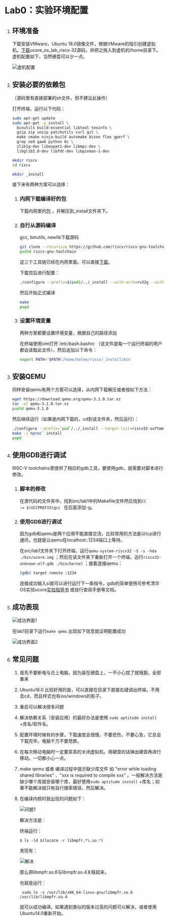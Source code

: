 # Lab0：实验环境配置

1. ## 环境准备

   下载安装VMware，Ubuntu 18.0镜像文件，根据VMware的指引创建虚拟机。[下载](https://github.com/ring00/ucore_os_lab/tree/riscv32)ucore_os_lab_riscv-32源码，并把之拖入到虚机的/home目录下。虚机配置如下，当然硬盘可以少一点。
   
   ![虚机配置](https://github.com/KeLee5453/os_lab_ucore_riscv32/blob/master/picture/1.png)
   
2. ## 安装必要的依赖包

   （源码里有直接部署的sh文件，但不建议此操作）

   打开终端，运行以下代码：

   ```sh
   sudo apt-get update
   sudo apt-get -y install \
     binutils build-essential libtool texinfo \
     gzip zip unzip patchutils curl git \
     make cmake ninja-build automake bison flex gperf \
     grep sed gawk python bc \
     zlib1g-dev libexpat1-dev libmpc-dev \
     libglib2.0-dev libfdt-dev libpixman-1-dev 
   
   mkdir riscv
   cd riscv
   
   mkdir _install
   ```

   接下来有两种方案可以选择：

   1. ### 内网下载编译好的包

      下载内网里的[包]( http://oslab.mobisys.cc/ucore/toolchain/_install.tar.bz2) ，并解压到_install文件夹下。

   2. ### 自行从源码编译

       gcc, binutils, newlib下载源码

      ```sh
      git clone --recursive https://github.com/riscv/riscv-gnu-toolchain
      pushd riscv-gnu-toolchain
      ```

      这三个工具链已经在内网里面。可以直接[下载]( http://oslab.mobisys.cc/ucore/toolchain/riscv-gnu-toolchain-src.tar )。

      下载完后进行配置：

      ```sh
      ./configure --prefix=$(pwd)/../_install --with-arch=rv32g --with-abi=ilp32
      ```
      
      然后开始正式编译
      
      ```sh
      make
      popd
      ```
      
   3. ### 设置环境变量

       两种方案都要设置环境变量，根据自己的路径添加
       
       在终端使用vim打开 /etc/bash.bashrc （该文件是每一个运行终端的用户都会读取此文件），然后追加以下命令：
       
       ```sh
       export PATH="$PATH:/home/kelee/riscv/_install/bin
       ```

3. ## 安装QEMU

   同样安装qemu有两个方案可以选择，从内网下载解压或者按如下方法：

   ```sh
   wget https://download.qemu.org/qemu-3.1.0.tar.xz
   tar -xf qemu-3.1.0.tar.xz
   pushd qemu-3.1.0
   ```

   然后继续运行（如果是内网下载的，cd到该文件夹，然后运行）：

   ```sh
   ./configure --prefix=`pwd`/../_install --target-list=riscv32-softmmu,riscv32-linux-user,riscv64-softmmu,riscv64-linux-user
   make -j`nproc` install
   popd
   ```

4. ## 使用GDB进行调试

   RISC-V toolchains里提供了相应的gdb工具，要使用gdb，就需要对脚本进行修改。

   1. ### 脚本的修改

      在源代码的文件夹中，找到src/lab1中的Makefile文件然后找到`CC              := $(GCCPREFIX)gcc ` 在后面添加-g。

   2. ### 使用GDB进行调试

      因为gdb和qemu是两个应用不能直接交流，比较常用的方法是以tcp进行通讯，也就是让qemu在localhost::1234端口上等待。

      在src/lab1文件夹下打开终端，运行`qemu-system-riscv32 -S -s -hda ./bin/ucore.img` ；然后在该文件夹下重新打开一个终端，运行`riscv32-unknown-elf-gdb ./bin/kernel` ；接着连接qemu：

      ```sh
      (gdb) target remote :1234
      ```

      连接成功输入si就可以进行运行下一条指令，gdb的简单使用可参考清华OS实验ucore[实验指导书](https://chyyuu.gitbooks.io/ucore_os_docs/content/) 或自行查阅手册等文档。

5. ## 成功表现

   ![成功界面1](https://github.com/KeLee5453/os_lab_ucore_riscv32/blob/master/picture/2.png)

   在lab1目录下运行`make qemu` 出现如下信息就证明配置成功

   ![成功界面2](https://github.com/KeLee5453/os_lab_ucore_riscv32/blob/master/picture/3.png)

   

6. ## 常见问题

   1. 首先不要断电与合上电脑，因为装在硬盘上，一不小心拔了就哦豁，全部重来
   2. Ubuntu18.0 比较好用的是，可以直接在目录下直接右键调出终端，不用去cd，而且样式也有ios/windows的影子。
   3. 重启可以解决很多问题
   4. 解决依赖关系（安装应用）的最好办法是使用 `sudo aptitude install` +库名/软件名。
   5. 配置环境时候有的步骤，下载速度会很慢，不要悲伤，不要心急，它总会下载完毕。电脑千万不要熄屏。
   6. 在每次移动电脑时一定要乖乖的关闭虚拟机。用硬盘的话弹出硬盘再进行移动。一切都小心一点。

   7. make qemu 或者 编译过程中提示缺少库文件 如 "error while loading shared libraries" 、"xxx is required to compile xxx" 。一般解决方法是缺少哪个库就安装哪个库，最好使用`sudo aptitude install` +库名；如果不能解决就只有自行搜索错误，然后解决。

   8. 在编译内核时我出现的问题如下：

      ![问题1]( https://github.com/KeLee5453/os_lab_ucore_riscv32/blob/master/picture/4.png)

      解决方法是：

      终端运行：

      `$ ls -ld $(locate -r libmpfr.*\.so.*)` 

      发现有：

      ![解决](https://github.com/KeLee5453/os_lab_ucore_riscv32/blob/master/picture/5.png)

      那么把libmpfr.so.6与libmpfr.so.4关联起来，

      也就是运行：

      ` sudo ln -s /usr/lib/x86_64-linux-gnu/libmpfr.so.6 /usr/lib/libmpfr.so.4` 

      就可以成功编译。如果遇到类似的版本过高的问题可以解决，或者使用Ubuntu14.0重新开始。

